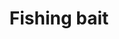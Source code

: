 ---
layout: item
title: Fishing bait
item-id: 313
datatable: true
id: 313
name: "Fishing bait"
monsters:
  - id: 26
    name: "Zombie"
    combat_level: 13
    wiki_url: "https://oldschool.runescape.wiki/w/Zombie#Level_13"
    drops:
      - quantity: "5"
        noted: false
        rarity: 0.2890625
      - quantity: "7"
        noted: false
        rarity: 0.203125
      - quantity: "3"
        noted: false
        rarity: 0.328125
      - quantity: "4"
        noted: false
        rarity: 0.1953125
      - quantity: "7"
        noted: false
        rarity: 0.0234375
  - id: 27
    name: "Zombie"
    combat_level: 13
    wiki_url: "https://oldschool.runescape.wiki/w/Zombie#Level_13"
    drops:
      - quantity: "5"
        noted: false
        rarity: 0.2890625
      - quantity: "7"
        noted: false
        rarity: 0.203125
      - quantity: "3"
        noted: false
        rarity: 0.328125
      - quantity: "4"
        noted: false
        rarity: 0.1953125
      - quantity: "7"
        noted: false
        rarity: 0.0234375
  - id: 28
    name: "Zombie"
    combat_level: 13
    wiki_url: "https://oldschool.runescape.wiki/w/Zombie#Level_13"
    drops:
      - quantity: "5"
        noted: false
        rarity: 0.2890625
      - quantity: "7"
        noted: false
        rarity: 0.203125
      - quantity: "3"
        noted: false
        rarity: 0.328125
      - quantity: "4"
        noted: false
        rarity: 0.1953125
      - quantity: "7"
        noted: false
        rarity: 0.0234375
  - id: 29
    name: "Zombie"
    combat_level: 13
    wiki_url: "https://oldschool.runescape.wiki/w/Zombie#Level_13"
    drops:
      - quantity: "5"
        noted: false
        rarity: 0.2890625
      - quantity: "7"
        noted: false
        rarity: 0.203125
      - quantity: "3"
        noted: false
        rarity: 0.328125
      - quantity: "4"
        noted: false
        rarity: 0.1953125
      - quantity: "7"
        noted: false
        rarity: 0.0234375
  - id: 30
    name: "Zombie"
    combat_level: 13
    wiki_url: "https://oldschool.runescape.wiki/w/Zombie#Level_13"
    drops:
      - quantity: "5"
        noted: false
        rarity: 0.2890625
      - quantity: "7"
        noted: false
        rarity: 0.203125
      - quantity: "3"
        noted: false
        rarity: 0.328125
      - quantity: "4"
        noted: false
        rarity: 0.1953125
      - quantity: "7"
        noted: false
        rarity: 0.0234375
  - id: 31
    name: "Zombie"
    combat_level: 13
    wiki_url: "https://oldschool.runescape.wiki/w/Zombie#Level_13"
    drops:
      - quantity: "5"
        noted: false
        rarity: 0.2890625
      - quantity: "7"
        noted: false
        rarity: 0.203125
      - quantity: "3"
        noted: false
        rarity: 0.328125
      - quantity: "4"
        noted: false
        rarity: 0.1953125
      - quantity: "7"
        noted: false
        rarity: 0.0234375
  - id: 32
    name: "Zombie"
    combat_level: 13
    wiki_url: "https://oldschool.runescape.wiki/w/Zombie#Level_13"
    drops:
      - quantity: "5"
        noted: false
        rarity: 0.2890625
      - quantity: "7"
        noted: false
        rarity: 0.203125
      - quantity: "3"
        noted: false
        rarity: 0.328125
      - quantity: "4"
        noted: false
        rarity: 0.1953125
      - quantity: "7"
        noted: false
        rarity: 0.0234375
  - id: 33
    name: "Zombie"
    combat_level: 13
    wiki_url: "https://oldschool.runescape.wiki/w/Zombie#Level_13"
    drops:
      - quantity: "5"
        noted: false
        rarity: 0.2890625
      - quantity: "7"
        noted: false
        rarity: 0.203125
      - quantity: "3"
        noted: false
        rarity: 0.328125
      - quantity: "4"
        noted: false
        rarity: 0.1953125
      - quantity: "7"
        noted: false
        rarity: 0.0234375
  - id: 34
    name: "Zombie"
    combat_level: 13
    wiki_url: "https://oldschool.runescape.wiki/w/Zombie#Level_13"
    drops:
      - quantity: "5"
        noted: false
        rarity: 0.2890625
      - quantity: "7"
        noted: false
        rarity: 0.203125
      - quantity: "3"
        noted: false
        rarity: 0.328125
      - quantity: "4"
        noted: false
        rarity: 0.1953125
      - quantity: "7"
        noted: false
        rarity: 0.0234375
  - id: 35
    name: "Zombie"
    combat_level: 13
    wiki_url: "https://oldschool.runescape.wiki/w/Zombie#Level_13"
    drops:
      - quantity: "5"
        noted: false
        rarity: 0.2890625
      - quantity: "7"
        noted: false
        rarity: 0.203125
      - quantity: "3"
        noted: false
        rarity: 0.328125
      - quantity: "4"
        noted: false
        rarity: 0.1953125
      - quantity: "7"
        noted: false
        rarity: 0.0234375
  - id: 36
    name: "Zombie"
    combat_level: 13
    wiki_url: "https://oldschool.runescape.wiki/w/Zombie#Level_13"
    drops:
      - quantity: "5"
        noted: false
        rarity: 0.2890625
      - quantity: "7"
        noted: false
        rarity: 0.203125
      - quantity: "3"
        noted: false
        rarity: 0.328125
      - quantity: "4"
        noted: false
        rarity: 0.1953125
      - quantity: "7"
        noted: false
        rarity: 0.0234375
  - id: 37
    name: "Zombie"
    combat_level: 13
    wiki_url: "https://oldschool.runescape.wiki/w/Zombie#Level_13"
    drops:
      - quantity: "5"
        noted: false
        rarity: 0.2890625
      - quantity: "7"
        noted: false
        rarity: 0.203125
      - quantity: "3"
        noted: false
        rarity: 0.328125
      - quantity: "4"
        noted: false
        rarity: 0.1953125
      - quantity: "7"
        noted: false
        rarity: 0.0234375
  - id: 38
    name: "Zombie"
    combat_level: 13
    wiki_url: "https://oldschool.runescape.wiki/w/Zombie#Level_13"
    drops:
      - quantity: "5"
        noted: false
        rarity: 0.2890625
      - quantity: "7"
        noted: false
        rarity: 0.203125
      - quantity: "3"
        noted: false
        rarity: 0.328125
      - quantity: "4"
        noted: false
        rarity: 0.1953125
      - quantity: "7"
        noted: false
        rarity: 0.0234375
  - id: 39
    name: "Zombie"
    combat_level: 13
    wiki_url: "https://oldschool.runescape.wiki/w/Zombie#Level_13"
    drops:
      - quantity: "5"
        noted: false
        rarity: 0.2890625
      - quantity: "7"
        noted: false
        rarity: 0.203125
      - quantity: "3"
        noted: false
        rarity: 0.328125
      - quantity: "4"
        noted: false
        rarity: 0.1953125
      - quantity: "7"
        noted: false
        rarity: 0.0234375
  - id: 40
    name: "Zombie"
    combat_level: 13
    wiki_url: "https://oldschool.runescape.wiki/w/Zombie#Level_13"
    drops:
      - quantity: "5"
        noted: false
        rarity: 0.2890625
      - quantity: "7"
        noted: false
        rarity: 0.203125
      - quantity: "3"
        noted: false
        rarity: 0.328125
      - quantity: "4"
        noted: false
        rarity: 0.1953125
      - quantity: "7"
        noted: false
        rarity: 0.0234375
  - id: 41
    name: "Zombie"
    combat_level: 13
    wiki_url: "https://oldschool.runescape.wiki/w/Zombie#Level_13"
    drops:
      - quantity: "5"
        noted: false
        rarity: 0.2890625
      - quantity: "7"
        noted: false
        rarity: 0.203125
      - quantity: "3"
        noted: false
        rarity: 0.328125
      - quantity: "4"
        noted: false
        rarity: 0.1953125
      - quantity: "7"
        noted: false
        rarity: 0.0234375
  - id: 42
    name: "Zombie"
    combat_level: 18
    wiki_url: "https://oldschool.runescape.wiki/w/Zombie#Level_18"
    drops:
      - quantity: "5"
        noted: false
        rarity: 0.2890625
      - quantity: "7"
        noted: false
        rarity: 0.203125
      - quantity: "3"
        noted: false
        rarity: 0.328125
      - quantity: "4"
        noted: false
        rarity: 0.1953125
      - quantity: "7"
        noted: false
        rarity: 0.0234375
  - id: 43
    name: "Zombie"
    combat_level: 18
    wiki_url: "https://oldschool.runescape.wiki/w/Zombie#Level_18"
    drops:
      - quantity: "5"
        noted: false
        rarity: 0.2890625
      - quantity: "7"
        noted: false
        rarity: 0.203125
      - quantity: "3"
        noted: false
        rarity: 0.328125
      - quantity: "4"
        noted: false
        rarity: 0.1953125
      - quantity: "7"
        noted: false
        rarity: 0.0234375
  - id: 44
    name: "Zombie"
    combat_level: 18
    wiki_url: "https://oldschool.runescape.wiki/w/Zombie#Level_18"
    drops:
      - quantity: "5"
        noted: false
        rarity: 0.2890625
      - quantity: "7"
        noted: false
        rarity: 0.203125
      - quantity: "3"
        noted: false
        rarity: 0.328125
      - quantity: "4"
        noted: false
        rarity: 0.1953125
      - quantity: "7"
        noted: false
        rarity: 0.0234375
  - id: 45
    name: "Zombie"
    combat_level: 18
    wiki_url: "https://oldschool.runescape.wiki/w/Zombie#Level_18"
    drops:
      - quantity: "5"
        noted: false
        rarity: 0.2890625
      - quantity: "7"
        noted: false
        rarity: 0.203125
      - quantity: "3"
        noted: false
        rarity: 0.328125
      - quantity: "4"
        noted: false
        rarity: 0.1953125
      - quantity: "7"
        noted: false
        rarity: 0.0234375
  - id: 46
    name: "Zombie"
    combat_level: 18
    wiki_url: "https://oldschool.runescape.wiki/w/Zombie#Level_18"
    drops:
      - quantity: "5"
        noted: false
        rarity: 0.2890625
      - quantity: "7"
        noted: false
        rarity: 0.203125
      - quantity: "3"
        noted: false
        rarity: 0.328125
      - quantity: "4"
        noted: false
        rarity: 0.1953125
      - quantity: "7"
        noted: false
        rarity: 0.0234375
  - id: 47
    name: "Zombie"
    combat_level: 18
    wiki_url: "https://oldschool.runescape.wiki/w/Zombie#Level_18"
    drops:
      - quantity: "5"
        noted: false
        rarity: 0.2890625
      - quantity: "7"
        noted: false
        rarity: 0.203125
      - quantity: "3"
        noted: false
        rarity: 0.328125
      - quantity: "4"
        noted: false
        rarity: 0.1953125
      - quantity: "7"
        noted: false
        rarity: 0.0234375
  - id: 48
    name: "Zombie"
    combat_level: 18
    wiki_url: "https://oldschool.runescape.wiki/w/Zombie#Level_18"
    drops:
      - quantity: "5"
        noted: false
        rarity: 0.2890625
      - quantity: "7"
        noted: false
        rarity: 0.203125
      - quantity: "3"
        noted: false
        rarity: 0.328125
      - quantity: "4"
        noted: false
        rarity: 0.1953125
      - quantity: "7"
        noted: false
        rarity: 0.0234375
  - id: 49
    name: "Zombie"
    combat_level: 24
    wiki_url: "https://oldschool.runescape.wiki/w/Zombie#Level_24"
    drops:
      - quantity: "5"
        noted: false
        rarity: 0.2890625
      - quantity: "7"
        noted: false
        rarity: 0.203125
      - quantity: "3"
        noted: false
        rarity: 0.328125
      - quantity: "4"
        noted: false
        rarity: 0.1953125
      - quantity: "7"
        noted: false
        rarity: 0.0234375
  - id: 50
    name: "Zombie"
    combat_level: 24
    wiki_url: "https://oldschool.runescape.wiki/w/Zombie#Level_24"
    drops:
      - quantity: "5"
        noted: false
        rarity: 0.2890625
      - quantity: "7"
        noted: false
        rarity: 0.203125
      - quantity: "3"
        noted: false
        rarity: 0.328125
      - quantity: "4"
        noted: false
        rarity: 0.1953125
      - quantity: "7"
        noted: false
        rarity: 0.0234375
  - id: 51
    name: "Zombie"
    combat_level: 24
    wiki_url: "https://oldschool.runescape.wiki/w/Zombie#Level_24"
    drops:
      - quantity: "5"
        noted: false
        rarity: 0.2890625
      - quantity: "7"
        noted: false
        rarity: 0.203125
      - quantity: "3"
        noted: false
        rarity: 0.328125
      - quantity: "4"
        noted: false
        rarity: 0.1953125
      - quantity: "7"
        noted: false
        rarity: 0.0234375
  - id: 52
    name: "Zombie"
    combat_level: 24
    wiki_url: "https://oldschool.runescape.wiki/w/Zombie#Level_24"
    drops:
      - quantity: "5"
        noted: false
        rarity: 0.2890625
      - quantity: "7"
        noted: false
        rarity: 0.203125
      - quantity: "3"
        noted: false
        rarity: 0.328125
      - quantity: "4"
        noted: false
        rarity: 0.1953125
      - quantity: "7"
        noted: false
        rarity: 0.0234375
  - id: 53
    name: "Zombie"
    combat_level: 24
    wiki_url: "https://oldschool.runescape.wiki/w/Zombie#Level_24"
    drops:
      - quantity: "5"
        noted: false
        rarity: 0.2890625
      - quantity: "7"
        noted: false
        rarity: 0.203125
      - quantity: "3"
        noted: false
        rarity: 0.328125
      - quantity: "4"
        noted: false
        rarity: 0.1953125
      - quantity: "7"
        noted: false
        rarity: 0.0234375
  - id: 54
    name: "Zombie"
    combat_level: 24
    wiki_url: "https://oldschool.runescape.wiki/w/Zombie#Level_24"
    drops:
      - quantity: "5"
        noted: false
        rarity: 0.2890625
      - quantity: "7"
        noted: false
        rarity: 0.203125
      - quantity: "3"
        noted: false
        rarity: 0.328125
      - quantity: "4"
        noted: false
        rarity: 0.1953125
      - quantity: "7"
        noted: false
        rarity: 0.0234375
  - id: 55
    name: "Zombie"
    combat_level: 24
    wiki_url: "https://oldschool.runescape.wiki/w/Zombie#Level_24"
    drops:
      - quantity: "5"
        noted: false
        rarity: 0.2890625
      - quantity: "7"
        noted: false
        rarity: 0.203125
      - quantity: "3"
        noted: false
        rarity: 0.328125
      - quantity: "4"
        noted: false
        rarity: 0.1953125
      - quantity: "7"
        noted: false
        rarity: 0.0234375
  - id: 56
    name: "Zombie"
    combat_level: 24
    wiki_url: "https://oldschool.runescape.wiki/w/Zombie#Level_24"
    drops:
      - quantity: "5"
        noted: false
        rarity: 0.2890625
      - quantity: "7"
        noted: false
        rarity: 0.203125
      - quantity: "3"
        noted: false
        rarity: 0.328125
      - quantity: "4"
        noted: false
        rarity: 0.1953125
      - quantity: "7"
        noted: false
        rarity: 0.0234375
  - id: 57
    name: "Zombie"
    combat_level: 24
    wiki_url: "https://oldschool.runescape.wiki/w/Zombie#Level_24"
    drops:
      - quantity: "5"
        noted: false
        rarity: 0.2890625
      - quantity: "7"
        noted: false
        rarity: 0.203125
      - quantity: "3"
        noted: false
        rarity: 0.328125
      - quantity: "4"
        noted: false
        rarity: 0.1953125
      - quantity: "7"
        noted: false
        rarity: 0.0234375
  - id: 58
    name: "Zombie"
    combat_level: 24
    wiki_url: "https://oldschool.runescape.wiki/w/Zombie#Level_24"
    drops:
      - quantity: "5"
        noted: false
        rarity: 0.2890625
      - quantity: "7"
        noted: false
        rarity: 0.203125
      - quantity: "3"
        noted: false
        rarity: 0.328125
      - quantity: "4"
        noted: false
        rarity: 0.1953125
      - quantity: "7"
        noted: false
        rarity: 0.0234375
  - id: 59
    name: "Zombie"
    combat_level: 24
    wiki_url: "https://oldschool.runescape.wiki/w/Zombie#Level_24"
    drops:
      - quantity: "5"
        noted: false
        rarity: 0.2890625
      - quantity: "7"
        noted: false
        rarity: 0.203125
      - quantity: "3"
        noted: false
        rarity: 0.328125
      - quantity: "4"
        noted: false
        rarity: 0.1953125
      - quantity: "7"
        noted: false
        rarity: 0.0234375
  - id: 60
    name: "Zombie"
    combat_level: 24
    wiki_url: "https://oldschool.runescape.wiki/w/Zombie#Level_24"
    drops:
      - quantity: "5"
        noted: false
        rarity: 0.2890625
      - quantity: "7"
        noted: false
        rarity: 0.203125
      - quantity: "3"
        noted: false
        rarity: 0.328125
      - quantity: "4"
        noted: false
        rarity: 0.1953125
      - quantity: "7"
        noted: false
        rarity: 0.0234375
  - id: 61
    name: "Zombie"
    combat_level: 24
    wiki_url: "https://oldschool.runescape.wiki/w/Zombie#Level_24"
    drops:
      - quantity: "5"
        noted: false
        rarity: 0.2890625
      - quantity: "7"
        noted: false
        rarity: 0.203125
      - quantity: "3"
        noted: false
        rarity: 0.328125
      - quantity: "4"
        noted: false
        rarity: 0.1953125
      - quantity: "7"
        noted: false
        rarity: 0.0234375
  - id: 62
    name: "Zombie"
    combat_level: 24
    wiki_url: "https://oldschool.runescape.wiki/w/Zombie#Level_24"
    drops:
      - quantity: "5"
        noted: false
        rarity: 0.2890625
      - quantity: "7"
        noted: false
        rarity: 0.203125
      - quantity: "3"
        noted: false
        rarity: 0.328125
      - quantity: "4"
        noted: false
        rarity: 0.1953125
      - quantity: "7"
        noted: false
        rarity: 0.0234375
  - id: 63
    name: "Zombie"
    combat_level: 24
    wiki_url: "https://oldschool.runescape.wiki/w/Zombie#Level_24"
    drops:
      - quantity: "5"
        noted: false
        rarity: 0.2890625
      - quantity: "7"
        noted: false
        rarity: 0.203125
      - quantity: "3"
        noted: false
        rarity: 0.328125
      - quantity: "4"
        noted: false
        rarity: 0.1953125
      - quantity: "7"
        noted: false
        rarity: 0.0234375
  - id: 513
    name: "Mugger"
    combat_level: 6
    wiki_url: "https://oldschool.runescape.wiki/w/Mugger"
    drops:
      - quantity: "1"
        noted: false
        rarity: 0.046875
  - id: 1448
    name: "Thief"
    combat_level: 16
    wiki_url: "https://oldschool.runescape.wiki/w/Thief#Standard"
    drops:
      - quantity: "1"
        noted: false
        rarity: 0.0390625
  - id: 1461
    name: "Mugger"
    combat_level: 6
    wiki_url: "https://oldschool.runescape.wiki/w/Mugger"
    drops:
      - quantity: "1"
        noted: false
        rarity: 0.046875
  - id: 2501
    name: "Zombie"
    combat_level: 30
    wiki_url: "https://oldschool.runescape.wiki/w/Zombie#Level_30"
    drops:
      - quantity: "5"
        noted: false
        rarity: 0.2890625
      - quantity: "7"
        noted: false
        rarity: 0.203125
      - quantity: "3"
        noted: false
        rarity: 0.328125
      - quantity: "4"
        noted: false
        rarity: 0.1953125
      - quantity: "7"
        noted: false
        rarity: 0.0234375
  - id: 2502
    name: "Zombie"
    combat_level: 30
    wiki_url: "https://oldschool.runescape.wiki/w/Zombie#Level_30"
    drops:
      - quantity: "5"
        noted: false
        rarity: 0.2890625
      - quantity: "7"
        noted: false
        rarity: 0.203125
      - quantity: "3"
        noted: false
        rarity: 0.328125
      - quantity: "4"
        noted: false
        rarity: 0.1953125
      - quantity: "7"
        noted: false
        rarity: 0.0234375
  - id: 2503
    name: "Zombie"
    combat_level: 30
    wiki_url: "https://oldschool.runescape.wiki/w/Zombie#Level_30"
    drops:
      - quantity: "5"
        noted: false
        rarity: 0.2890625
      - quantity: "7"
        noted: false
        rarity: 0.203125
      - quantity: "3"
        noted: false
        rarity: 0.328125
      - quantity: "4"
        noted: false
        rarity: 0.1953125
      - quantity: "7"
        noted: false
        rarity: 0.0234375
  - id: 2504
    name: "Zombie"
    combat_level: 44
    wiki_url: "https://oldschool.runescape.wiki/w/Zombie#Level_44"
    drops:
      - quantity: "5"
        noted: false
        rarity: 0.2890625
      - quantity: "7"
        noted: false
        rarity: 0.203125
      - quantity: "3"
        noted: false
        rarity: 0.328125
      - quantity: "4"
        noted: false
        rarity: 0.1953125
      - quantity: "7"
        noted: false
        rarity: 0.0234375
  - id: 2505
    name: "Zombie"
    combat_level: 44
    wiki_url: "https://oldschool.runescape.wiki/w/Zombie#Level_44"
    drops:
      - quantity: "5"
        noted: false
        rarity: 0.2890625
      - quantity: "7"
        noted: false
        rarity: 0.203125
      - quantity: "3"
        noted: false
        rarity: 0.328125
      - quantity: "4"
        noted: false
        rarity: 0.1953125
      - quantity: "7"
        noted: false
        rarity: 0.0234375
  - id: 2506
    name: "Zombie"
    combat_level: 44
    wiki_url: "https://oldschool.runescape.wiki/w/Zombie#Level_44"
    drops:
      - quantity: "5"
        noted: false
        rarity: 0.2890625
      - quantity: "7"
        noted: false
        rarity: 0.203125
      - quantity: "3"
        noted: false
        rarity: 0.328125
      - quantity: "4"
        noted: false
        rarity: 0.1953125
      - quantity: "7"
        noted: false
        rarity: 0.0234375
  - id: 2507
    name: "Zombie"
    combat_level: 53
    wiki_url: "https://oldschool.runescape.wiki/w/Zombie#Level_53"
    drops:
      - quantity: "5"
        noted: false
        rarity: 0.2890625
      - quantity: "7"
        noted: false
        rarity: 0.203125
      - quantity: "3"
        noted: false
        rarity: 0.328125
      - quantity: "4"
        noted: false
        rarity: 0.1953125
      - quantity: "7"
        noted: false
        rarity: 0.0234375
  - id: 2508
    name: "Zombie"
    combat_level: 53
    wiki_url: "https://oldschool.runescape.wiki/w/Zombie#Level_53"
    drops:
      - quantity: "5"
        noted: false
        rarity: 0.2890625
      - quantity: "7"
        noted: false
        rarity: 0.203125
      - quantity: "3"
        noted: false
        rarity: 0.328125
      - quantity: "4"
        noted: false
        rarity: 0.1953125
      - quantity: "7"
        noted: false
        rarity: 0.0234375
  - id: 2509
    name: "Zombie"
    combat_level: 53
    wiki_url: "https://oldschool.runescape.wiki/w/Zombie#Level_53"
    drops:
      - quantity: "5"
        noted: false
        rarity: 0.2890625
      - quantity: "7"
        noted: false
        rarity: 0.203125
      - quantity: "3"
        noted: false
        rarity: 0.328125
      - quantity: "4"
        noted: false
        rarity: 0.1953125
      - quantity: "7"
        noted: false
        rarity: 0.0234375
  - id: 2514
    name: "Ankou"
    combat_level: 75
    wiki_url: "https://oldschool.runescape.wiki/w/Ankou#Level_75"
    drops:
      - quantity: "60"
        noted: false
        rarity: 0.33
  - id: 2515
    name: "Ankou"
    combat_level: 82
    wiki_url: "https://oldschool.runescape.wiki/w/Ankou#Level_82"
    drops:
      - quantity: "60"
        noted: false
        rarity: 0.33
  - id: 2516
    name: "Ankou"
    combat_level: 86
    wiki_url: "https://oldschool.runescape.wiki/w/Ankou#Level_86"
    drops:
      - quantity: "60"
        noted: false
        rarity: 0.33
  - id: 2517
    name: "Ankou"
    combat_level: 75
    wiki_url: "https://oldschool.runescape.wiki/w/Ankou#Level_75"
    drops:
      - quantity: "60"
        noted: false
        rarity: 0.33
  - id: 2518
    name: "Ankou"
    combat_level: 82
    wiki_url: "https://oldschool.runescape.wiki/w/Ankou#Level_82"
    drops:
      - quantity: "60"
        noted: false
        rarity: 0.33
  - id: 2519
    name: "Ankou"
    combat_level: 86
    wiki_url: "https://oldschool.runescape.wiki/w/Ankou#Level_86"
    drops:
      - quantity: "60"
        noted: false
        rarity: 0.33
  - id: 3014
    name: "Man"
    combat_level: 2
    wiki_url: "https://oldschool.runescape.wiki/w/Man#Blue_Moon_Inn"
    drops:
      - quantity: "1"
        noted: false
        rarity: 0.0390625
  - id: 3015
    name: "Woman"
    combat_level: 2
    wiki_url: "https://oldschool.runescape.wiki/w/Woman"
    drops:
      - quantity: "1"
        noted: false
        rarity: 0.0390625
  - id: 3106
    name: "Man"
    combat_level: 2
    wiki_url: "https://oldschool.runescape.wiki/w/Man#Blue"
    drops:
      - quantity: "1"
        noted: false
        rarity: 0.0390625
  - id: 3107
    name: "Man"
    combat_level: 2
    wiki_url: "https://oldschool.runescape.wiki/w/Man#Red"
    drops:
      - quantity: "1"
        noted: false
        rarity: 0.0390625
  - id: 3108
    name: "Man"
    combat_level: 2
    wiki_url: "https://oldschool.runescape.wiki/w/Man#Green"
    drops:
      - quantity: "1"
        noted: false
        rarity: 0.0390625
  - id: 3109
    name: "Man"
    combat_level: 2
    wiki_url: "https://oldschool.runescape.wiki/w/Man#Backpack"
    drops:
      - quantity: "1"
        noted: false
        rarity: 0.0390625
  - id: 3110
    name: "Man"
    combat_level: 2
    wiki_url: "https://oldschool.runescape.wiki/w/Man#Backpack_(Musa_Point)"
    drops:
      - quantity: "1"
        noted: false
        rarity: 0.0390625
  - id: 3111
    name: "Woman"
    combat_level: 2
    wiki_url: "https://oldschool.runescape.wiki/w/Woman"
    drops:
      - quantity: "1"
        noted: false
        rarity: 0.0390625
  - id: 3112
    name: "Woman"
    combat_level: 2
    wiki_url: "https://oldschool.runescape.wiki/w/Woman"
    drops:
      - quantity: "1"
        noted: false
        rarity: 0.0390625
  - id: 3113
    name: "Woman"
    combat_level: 2
    wiki_url: "https://oldschool.runescape.wiki/w/Woman"
    drops:
      - quantity: "1"
        noted: false
        rarity: 0.0390625
  - id: 3114
    name: "Farmer"
    combat_level: 7
    wiki_url: "https://oldschool.runescape.wiki/w/Farmer"
    drops:
      - quantity: "1"
        noted: false
        rarity: 0.0390625
      - quantity: "1"
        noted: false
        rarity: 0.0390625
  - id: 3243
    name: "Farmer"
    combat_level: 7
    wiki_url: "https://oldschool.runescape.wiki/w/Farmer"
    drops:
      - quantity: "1"
        noted: false
        rarity: 0.0390625
      - quantity: "1"
        noted: false
        rarity: 0.0390625
  - id: 3244
    name: "Farmer"
    combat_level: 7
    wiki_url: "https://oldschool.runescape.wiki/w/Farmer"
    drops:
      - quantity: "1"
        noted: false
        rarity: 0.0390625
      - quantity: "1"
        noted: false
        rarity: 0.0390625
  - id: 3252
    name: "Thief"
    combat_level: 16
    wiki_url: "https://oldschool.runescape.wiki/w/Thief#Standard"
    drops:
      - quantity: "1"
        noted: false
        rarity: 0.0390625
  - id: 3253
    name: "Thief"
    combat_level: 16
    wiki_url: "https://oldschool.runescape.wiki/w/Thief#Standard"
    drops:
      - quantity: "1"
        noted: false
        rarity: 0.0390625
  - id: 3261
    name: "Man"
    combat_level: 2
    wiki_url: "https://oldschool.runescape.wiki/w/Man#Black"
    drops:
      - quantity: "1"
        noted: false
        rarity: 0.0390625
  - id: 3263
    name: "Drunken man"
    combat_level: 3
    wiki_url: "https://oldschool.runescape.wiki/w/Drunken_man"
    drops:
      - quantity: "1"
        noted: false
        rarity: 0.0390625
  - id: 3264
    name: "Man"
    combat_level: 2
    wiki_url: "https://oldschool.runescape.wiki/w/Man#Light_blue"
    drops:
      - quantity: "1"
        noted: false
        rarity: 0.0390625
  - id: 3265
    name: "Man"
    combat_level: 2
    wiki_url: "https://oldschool.runescape.wiki/w/Man#Pink"
    drops:
      - quantity: "1"
        noted: false
        rarity: 0.0390625
  - id: 3268
    name: "Woman"
    combat_level: 2
    wiki_url: "https://oldschool.runescape.wiki/w/Woman"
    drops:
      - quantity: "1"
        noted: false
        rarity: 0.0390625
  - id: 3279
    name: "Cuffs"
    combat_level: 3
    wiki_url: "https://oldschool.runescape.wiki/w/Cuffs"
    drops:
      - quantity: "1"
        noted: false
        rarity: 0.0390625
  - id: 3280
    name: "Narf"
    combat_level: 2
    wiki_url: "https://oldschool.runescape.wiki/w/Narf"
    drops:
      - quantity: "1"
        noted: false
        rarity: 0.0390625
  - id: 3281
    name: "Rusty"
    combat_level: 2
    wiki_url: "https://oldschool.runescape.wiki/w/Rusty"
    drops:
      - quantity: "1"
        noted: false
        rarity: 0.0390625
  - id: 3282
    name: "Jeff"
    combat_level: 2
    wiki_url: "https://oldschool.runescape.wiki/w/Jeff"
    drops:
      - quantity: "1"
        noted: false
        rarity: 0.0390625
  - id: 3284
    name: "Hengel"
    combat_level: 2
    wiki_url: "https://oldschool.runescape.wiki/w/Hengel"
    drops:
      - quantity: "1"
        noted: false
        rarity: 0.0390625
  - id: 3285
    name: "Anja"
    combat_level: 2
    wiki_url: "https://oldschool.runescape.wiki/w/Anja"
    drops:
      - quantity: "1"
        noted: false
        rarity: 0.0390625
  - id: 3292
    name: "Al-Kharid warrior"
    combat_level: 9
    wiki_url: "https://oldschool.runescape.wiki/w/Al-Kharid_warrior"
    drops:
      - quantity: "1"
        noted: false
        rarity: 0.0390625
  - id: 3298
    name: "Man"
    combat_level: 2
    wiki_url: "https://oldschool.runescape.wiki/w/Man#Cavalier"
    drops:
      - quantity: "1"
        noted: false
        rarity: 0.0390625
  - id: 3299
    name: "Woman"
    combat_level: 2
    wiki_url: "https://oldschool.runescape.wiki/w/Woman"
    drops:
      - quantity: "1"
        noted: false
        rarity: 0.0390625
  - id: 3652
    name: "Man"
    combat_level: 2
    wiki_url: "https://oldschool.runescape.wiki/w/Man#Karamja"
    drops:
      - quantity: "1"
        noted: false
        rarity: 0.0390625
  - id: 4167
    name: "Outlaw"
    combat_level: 32
    wiki_url: "https://oldschool.runescape.wiki/w/Outlaw"
    drops:
      - quantity: "1"
        noted: false
        rarity: 0.1171875
  - id: 4168
    name: "Outlaw"
    combat_level: 32
    wiki_url: "https://oldschool.runescape.wiki/w/Outlaw"
    drops:
      - quantity: "1"
        noted: false
        rarity: 0.1171875
  - id: 4169
    name: "Outlaw"
    combat_level: 32
    wiki_url: "https://oldschool.runescape.wiki/w/Outlaw"
    drops:
      - quantity: "1"
        noted: false
        rarity: 0.1171875
  - id: 4170
    name: "Outlaw"
    combat_level: 32
    wiki_url: "https://oldschool.runescape.wiki/w/Outlaw"
    drops:
      - quantity: "1"
        noted: false
        rarity: 0.1171875
  - id: 4171
    name: "Outlaw"
    combat_level: 32
    wiki_url: "https://oldschool.runescape.wiki/w/Outlaw"
    drops:
      - quantity: "1"
        noted: false
        rarity: 0.1171875
  - id: 4172
    name: "Outlaw"
    combat_level: 32
    wiki_url: "https://oldschool.runescape.wiki/w/Outlaw"
    drops:
      - quantity: "1"
        noted: false
        rarity: 0.1171875
  - id: 4173
    name: "Outlaw"
    combat_level: 32
    wiki_url: "https://oldschool.runescape.wiki/w/Outlaw"
    drops:
      - quantity: "1"
        noted: false
        rarity: 0.1171875
  - id: 4174
    name: "Outlaw"
    combat_level: 32
    wiki_url: "https://oldschool.runescape.wiki/w/Outlaw"
    drops:
      - quantity: "1"
        noted: false
        rarity: 0.1171875
  - id: 4175
    name: "Outlaw"
    combat_level: 32
    wiki_url: "https://oldschool.runescape.wiki/w/Outlaw"
    drops:
      - quantity: "1"
        noted: false
        rarity: 0.1171875
  - id: 4176
    name: "Outlaw"
    combat_level: 32
    wiki_url: "https://oldschool.runescape.wiki/w/Outlaw"
    drops:
      - quantity: "1"
        noted: false
        rarity: 0.1171875
  - id: 5217
    name: "Thief"
    combat_level: 16
    wiki_url: "https://oldschool.runescape.wiki/w/Thief#Varrock_Gang"
    drops:
      - quantity: "1"
        noted: false
        rarity: 0.0390625
  - id: 5218
    name: "Thief"
    combat_level: 16
    wiki_url: "https://oldschool.runescape.wiki/w/Thief#Varrock_Gang"
    drops:
      - quantity: "1"
        noted: false
        rarity: 0.0390625
  - id: 5219
    name: "Thief"
    combat_level: 16
    wiki_url: "https://oldschool.runescape.wiki/w/Thief#Varrock_Gang"
    drops:
      - quantity: "1"
        noted: false
        rarity: 0.0390625
  - id: 5220
    name: "Thief"
    combat_level: 16
    wiki_url: "https://oldschool.runescape.wiki/w/Thief#Varrock_Gang"
    drops:
      - quantity: "1"
        noted: false
        rarity: 0.0390625
  - id: 6596
    name: "Zombie"
    combat_level: 18
    wiki_url: "https://oldschool.runescape.wiki/w/Zombie#Level_18"
    drops:
      - quantity: "5"
        noted: false
        rarity: 0.2890625
      - quantity: "7"
        noted: false
        rarity: 0.203125
      - quantity: "3"
        noted: false
        rarity: 0.328125
      - quantity: "4"
        noted: false
        rarity: 0.1953125
      - quantity: "7"
        noted: false
        rarity: 0.0234375
  - id: 6597
    name: "Zombie"
    combat_level: 18
    wiki_url: "https://oldschool.runescape.wiki/w/Zombie#Level_18"
    drops:
      - quantity: "5"
        noted: false
        rarity: 0.2890625
      - quantity: "7"
        noted: false
        rarity: 0.203125
      - quantity: "3"
        noted: false
        rarity: 0.328125
      - quantity: "4"
        noted: false
        rarity: 0.1953125
      - quantity: "7"
        noted: false
        rarity: 0.0234375
  - id: 6598
    name: "Zombie"
    combat_level: 18
    wiki_url: "https://oldschool.runescape.wiki/w/Zombie#Level_18"
    drops:
      - quantity: "5"
        noted: false
        rarity: 0.2890625
      - quantity: "7"
        noted: false
        rarity: 0.203125
      - quantity: "3"
        noted: false
        rarity: 0.328125
      - quantity: "4"
        noted: false
        rarity: 0.1953125
      - quantity: "7"
        noted: false
        rarity: 0.0234375
  - id: 6608
    name: "Ankou"
    combat_level: 86
    wiki_url: "https://oldschool.runescape.wiki/w/Ankou#Level_86"
    drops:
      - quantity: "60"
        noted: false
        rarity: 0.33
  - id: 6741
    name: "Zombie"
    combat_level: 159
    wiki_url: "https://oldschool.runescape.wiki/w/Zombie_(Sepulchre_of_Death)"
    drops:
      - quantity: "27,50"
        noted: false
        rarity: 0.125
  - id: 6815
    name: "Man"
    combat_level: 2
    wiki_url: "https://oldschool.runescape.wiki/w/Man#Backpack"
    drops:
      - quantity: "1"
        noted: false
        rarity: 0.0390625
  - id: 6818
    name: "Man"
    combat_level: 2
    wiki_url: "https://oldschool.runescape.wiki/w/Man#Blue"
    drops:
      - quantity: "1"
        noted: false
        rarity: 0.0390625
  - id: 6987
    name: "Man"
    combat_level: 2
    wiki_url: "https://oldschool.runescape.wiki/w/Man#Blue"
    drops:
      - quantity: "1"
        noted: false
        rarity: 0.0390625
  - id: 6988
    name: "Man"
    combat_level: 2
    wiki_url: "https://oldschool.runescape.wiki/w/Man#Red"
    drops:
      - quantity: "1"
        noted: false
        rarity: 0.0390625
  - id: 6989
    name: "Man"
    combat_level: 2
    wiki_url: "https://oldschool.runescape.wiki/w/Man#Green"
    drops:
      - quantity: "1"
        noted: false
        rarity: 0.0390625
  - id: 6990
    name: "Woman"
    combat_level: 2
    wiki_url: "https://oldschool.runescape.wiki/w/Woman"
    drops:
      - quantity: "1"
        noted: false
        rarity: 0.0390625
  - id: 6991
    name: "Woman"
    combat_level: 2
    wiki_url: "https://oldschool.runescape.wiki/w/Woman"
    drops:
      - quantity: "1"
        noted: false
        rarity: 0.0390625
  - id: 6992
    name: "Woman"
    combat_level: 2
    wiki_url: "https://oldschool.runescape.wiki/w/Woman"
    drops:
      - quantity: "1"
        noted: false
        rarity: 0.0390625
  - id: 6996
    name: "Mugger"
    combat_level: 6
    wiki_url: "https://oldschool.runescape.wiki/w/Mugger"
    drops:
      - quantity: "1"
        noted: false
        rarity: 0.046875
  - id: 7257
    name: "Ankou"
    combat_level: 95
    wiki_url: "https://oldschool.runescape.wiki/w/Ankou#Level_95"
    drops:
      - quantity: "60"
        noted: false
        rarity: 0.33
  - id: 7485
    name: "Zombie"
    combat_level: 70
    wiki_url: "https://oldschool.runescape.wiki/w/Zombie#Level_70"
    drops:
      - quantity: "5"
        noted: false
        rarity: 0.2890625
      - quantity: "7"
        noted: false
        rarity: 0.203125
      - quantity: "3"
        noted: false
        rarity: 0.328125
      - quantity: "4"
        noted: false
        rarity: 0.1953125
      - quantity: "7"
        noted: false
        rarity: 0.0234375
  - id: 7486
    name: "Zombie"
    combat_level: 56
    wiki_url: "https://oldschool.runescape.wiki/w/Zombie#Level_56"
    drops:
      - quantity: "5"
        noted: false
        rarity: 0.2890625
      - quantity: "7"
        noted: false
        rarity: 0.203125
      - quantity: "3"
        noted: false
        rarity: 0.328125
      - quantity: "4"
        noted: false
        rarity: 0.1953125
      - quantity: "7"
        noted: false
        rarity: 0.0234375
  - id: 7487
    name: "Zombie"
    combat_level: 76
    wiki_url: "https://oldschool.runescape.wiki/w/Zombie#Level_76"
    drops:
      - quantity: "5"
        noted: false
        rarity: 0.2890625
      - quantity: "7"
        noted: false
        rarity: 0.203125
      - quantity: "3"
        noted: false
        rarity: 0.328125
      - quantity: "4"
        noted: false
        rarity: 0.1953125
      - quantity: "7"
        noted: false
        rarity: 0.0234375
  - id: 7488
    name: "Zombie"
    combat_level: 72
    wiki_url: "https://oldschool.runescape.wiki/w/Zombie#Level_72"
    drops:
      - quantity: "5"
        noted: false
        rarity: 0.2890625
      - quantity: "7"
        noted: false
        rarity: 0.203125
      - quantity: "3"
        noted: false
        rarity: 0.328125
      - quantity: "4"
        noted: false
        rarity: 0.1953125
      - quantity: "7"
        noted: false
        rarity: 0.0234375
  - id: 7864
    name: "Ankou"
    combat_level: 98
    wiki_url: "https://oldschool.runescape.wiki/w/Ankou#Level_98"
    drops:
      - quantity: "60"
        noted: false
        rarity: 0.33
---